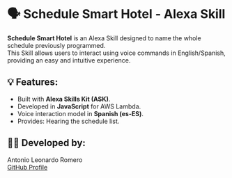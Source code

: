 # 🗣️ Schedule Smart Hotel - Alexa Skill

**Schedule Smart Hotel** is an Alexa Skill designed to name the whole schedule previously programmed.  
This Skill allows users to interact using voice commands in English/Spanish, providing an easy and intuitive experience.

## 💡 Features:
- Built with **Alexa Skills Kit (ASK)**.
- Developed in **JavaScript** for AWS Lambda.
- Voice interaction model in **Spanish (es-ES)**.
- Provides: Hearing the schedule list.
  
## 👨‍💻 Developed by:
Antonio Leonardo Romero  
[GitHub Profile](https://github.com/antleorom-dev)
